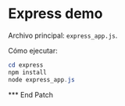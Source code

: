# Express demo

Archivo principal: `express_app.js`.

Cómo ejecutar:

```powershell
cd express
npm install
node express_app.js
```

*** End Patch